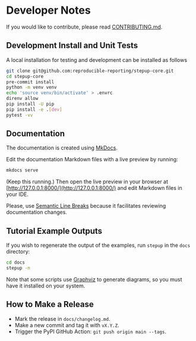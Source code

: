 # Developer Notes

If you would like to contribute, please read [CONTRIBUTING.md](https://github.com/reproducible-reporting/.github/blob/main/CONTRIBUTING.md).


## Development Install and Unit Tests

A local installation for testing and development can be installed as follows

```bash
git clone git@github.com:reproducible-reporting/stepup-core.git
cd stepup-core
pre-commit install
python -m venv venv
echo 'source venv/bin/activate' > .envrc
direnv allow
pip install -U pip
pip install -e .[dev]
pytest -vv
```

## Documentation

The documentation is created using [MkDocs](https://www.mkdocs.org/).

Edit the documentation Markdown files with a live preview by running:

```bash
mkdocs serve
```

(Keep this running.)
Then open the live preview in your browser at [http://127.0.0.1:8000/](http://127.0.0.1:8000/)
and edit Markdown files in your IDE.

Please, use [Semantic Line Breaks](https://sembr.org/)
because it facilitates reviewing documentation changes.


## Tutorial Example Outputs

If you wish to regenerate the output of the examples, run `stepup` in the `docs` directory:

```bash
cd docs
stepup -n
```

Note that some scripts use [Graphviz](https://graphviz.org/) to generate diagrams,
so you must have it installed on your system.


## How to Make a Release

- Mark the release in `docs/changelog.md`.
- Make a new commit and tag it with `vX.Y.Z`.
- Trigger the PyPI GitHub Action: `git push origin main --tags`.
